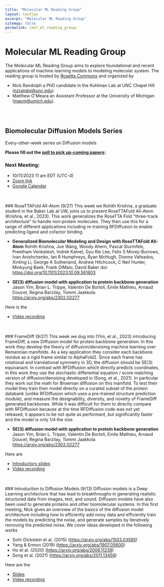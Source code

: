```yaml
---
title: "Molecular ML Reading Group"
layout: textlay
excerpt: "Molecular ML Reading Group"
sitemap: false
permalink: /mol_ml_reading_group/
---
```


# Molecular ML Reading Group

The Molecular ML Reading Group aims to explore foundational and recent
applications of machine learning models to modeling molecular system.
The reading group is hosted by [Rosetta Commons](https://www.rosettacommons.org/)
and organized by

* Nick Randolph a PhD
candidate in the Kuhlman Lab at UNC Chapel Hill (nzrandol@unc.edu)
* Matthew O'Meara an Assistant Professor at the University of Michigan
(maom@umich.edu).

<BR><BR>
## Biomolecular Diffusion Models Series
Every-other-week series on Diffusion models

<B> Please fill out the [poll to pick up-coming papers](https://forms.gle/b7pEY4aYrJ4RFdKe7):</B> 

### Next Meeting:

* 10/11/2023 11 am EDT (UTC-4)
* [Zoom link](https://zoom.us/j/99323876996?pwd=bkNwNWZXRmk1bktlTWdBNDRxdXlLdz09)
* [Google Calendar](https://calendar.google.com/calendar/u/0?cid=MmRiZmZjYzAwNGFiZWIyN2Y1ODJiNzU5YzRjMjk4ZGY4MWI1YWE4NTg1MmQ4YWY1NTc3OGYwMzdiNWM5MTEwNEBncm91cC5jYWxlbmRhci5nb29nbGUuY29t)


<br>
<br>
### RoseTTAFold All-Atom (9/27)
This week we Rohith Krishna, a graduate student in the Baker Lab at UW, joins us to present RoseTTAFold All-Atom (Krishna, et al., 2023).
This work generalizes the RoseTTA Fold "three-track architecture" to handle non-protein molecules. They then use this
for a range of different applications including re-training RFDiffusion to enable predicting ligand and cofactor binding.


* **Generalized Biomolecular Modeling and Design with RoseTTAFold All-Atom**
Rohith Krishna, Jue Wang, Woody Ahern, Pascal Sturmfels, Preetham Venkatesh, Indrek Kalvet, Gyu Rie Lee, Felix S Morey-Burrows, Ivan Anishchenko, Ian R Humphreys, Ryan McHugh, Dionne Vafeados, Xinting Li, George A Sutherland, Andrew Hitchcock, C Neil Hunter, Minkyung Baek, Frank DiMaio, David Baker
doi: https://doi.org/10.1101/2023.10.09.561603

* **SE(3) diffusion model with application to protein backbone generation**
Jason Yim, Brian L. Trippe, Valentin De Bortoli, Emile Mathieu, Arnaud Doucet, Regina Barzilay, Tommi Jaakkola
https://arxiv.org/abs/2302.02277

Here is the
* [Video recording](https://youtu.be/PARZP6GWJ0w?si=2UJwSuhAw-8QCVjF)

<br>
<br>
### FrameDiff (9/27)
This week we dug into (Yim, et al., 2023) introducing FrameDiff, a new Diffusion model for protein backbone generation. In this work they
develop the theory of diffusion/denoising machine learning over Remannian manifolds. As a key application they consider each backbone residue as
a rigid frame similar to AlphaFold2. Since each frame has rotational and translational symmetry in 3D, the diffusion should be SE(3) equivariant.
In contrast with RFDiffusion which directly predicts coordinates, in this work they use the stochastic differential equation / score matching
version of diffusion/denoising developed in (Song, et al., 2021). In particular they work out the math for Brownian diffusion on this manifold.
To test their model they train their model directly on a curated subset of the protein databank (unlike RFDiffusion which uses a pre-trained
structure prediction module), and measure the designability, diversity, and novelty of FrameDiff generated backbones. While it was difficult for them
to direclty compare with RFDiffusion because at the time RFDiffusion code was not yet released, it appears to be not quite as performant, but
significantly faster and the model is only 1/4 the size.

* **SE(3) diffusion model with application to protein backbone generation**
Jason Yim, Brian L. Trippe, Valentin De Bortoli, Emile Mathieu, Arnaud Doucet, Regina Barzilay, Tommi Jaakkola
https://arxiv.org/abs/2302.02277

Here are

* [Introductory slides](https://docs.google.com/presentation/d/1xBAvqNyh20Xe3ePdGz4c3h50Iso00trZ/edit?usp=sharing&ouid=101024000819646318057&rtpof=true&sd=true)
* [Video recording](https://youtu.be/S9F-ZBu8Fko?si=T_YGdaon_0rfc4dJ)

<br>
<br>
### Introduction to Diffusion Models (9/13)
Diffusion models is a Deep Learning architecture that has lead to breakthroughs in generating realistic structured data from images, text, and sound.
Diffusion models have also been used to generate proteins and other biomolecular systems. In this first meeting, Nick gives an overview of the basics
of the diffusion model architecture including how to efficiently add noisy data and efficiently train the models by predicting the noise, and generate
samples by iteratively removing the predicted noise. We cover ideas developed in the following works

* Sohl-Dickstein et al. (2015) (https://arxiv.org/abs/1503.03585)
* Yang & Ermon (2019) (https://arxiv.org/abs/1907.05600)
* Ho et al. (2020) (https://arxiv.org/abs/2006.11239)
* Song et al. (2021) (https://arxiv.org/abs/2011.13456)

Here are the

* [Slides](https://docs.google.com/presentation/d/1mdrF-hdZnp1IH6wrDB69p9vmcVaYywGB/edit?usp=sharing&ouid=101024000819646318057&rtpof=true&sd=true)
* [Video recording](https://www.youtube.com/watch?v=qtMRRVL4FYQ)
